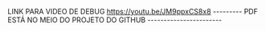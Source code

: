 LINK PARA VIDEO DE DEBUG https://youtu.be/JM9ppxCS8x8
--------- PDF ESTÁ NO MEIO DO PROJETO DO GITHUB -----------------------

